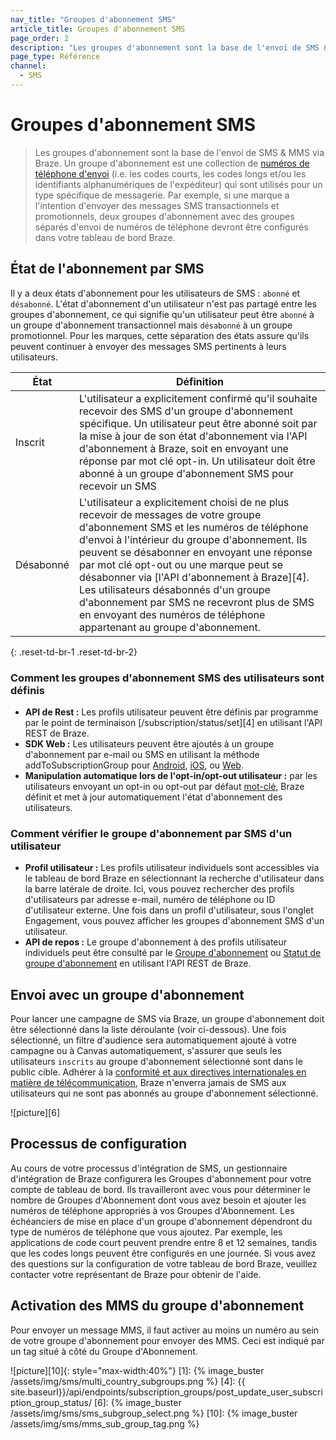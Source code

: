 ```yaml
---
nav_title: "Groupes d'abonnement SMS"
article_title: Groupes d'abonnement SMS
page_order: 2
description: "Les groupes d'abonnement sont la base de l'envoi de SMS & MMS via Braze. Un groupe d'abonnement est une collection de numéros de téléphone (c.-à-d. les codes courts, les codes longs et/ou les identifiants alphanumériques de l'expéditeur) qui sont utilisés pour un type spécifique de messagerie."
page_type: Référence
channel:
  - SMS
---
```


# Groupes d'abonnement SMS

> Les groupes d'abonnement sont la base de l'envoi de SMS & MMS via Braze. Un groupe d'abonnement est une collection de [numéros de téléphone d'envoi][2] (i.e. les codes courts, les codes longs et/ou les identifiants alphanumériques de l'expéditeur) qui sont utilisés pour un type spécifique de messagerie. Par exemple, si une marque a l'intention d'envoyer des messages SMS transactionnels et promotionnels, deux groupes d'abonnement avec des groupes séparés d'envoi de numéros de téléphone devront être configurés dans votre tableau de bord Braze.

## État de l'abonnement par SMS

Il y a deux états d'abonnement pour les utilisateurs de SMS : `abonné` et `désabonné`. L'état d'abonnement d'un utilisateur n'est pas partagé entre les groupes d'abonnement, ce qui signifie qu'un utilisateur peut être `abonné` à un groupe d'abonnement transactionnel mais `désabonné` à un groupe promotionnel. Pour les marques, cette séparation des états assure qu'ils peuvent continuer à envoyer des messages SMS pertinents à leurs utilisateurs.

| État      | Définition                                                                                                                                                                                                                                                                                                                                                                                                                                                                                     |
| --------- | ---------------------------------------------------------------------------------------------------------------------------------------------------------------------------------------------------------------------------------------------------------------------------------------------------------------------------------------------------------------------------------------------------------------------------------------------------------------------------------------------- |
| Inscrit   | L'utilisateur a explicitement confirmé qu'il souhaite recevoir des SMS d'un groupe d'abonnement spécifique. Un utilisateur peut être abonné soit par la mise à jour de son état d'abonnement via l'API d'abonnement à Braze, soit en envoyant une réponse par mot clé opt-in. Un utilisateur doit être abonné à un groupe d'abonnement SMS pour recevoir un SMS                                                                                                                                |
| Désabonné | L'utilisateur a explicitement choisi de ne plus recevoir de messages de votre groupe d'abonnement SMS et les numéros de téléphone d'envoi à l'intérieur du groupe d'abonnement. Ils peuvent se désabonner en envoyant une réponse par mot clé opt-out ou une marque peut se désabonner via \[l'API d'abonnement à Braze\]\[4\]. Les utilisateurs désabonnés d'un groupe d'abonnement par SMS ne recevront plus de SMS en envoyant des numéros de téléphone appartenant au groupe d'abonnement. |
{: .reset-td-br-1 .reset-td-br-2}

### Comment les groupes d'abonnement SMS des utilisateurs sont définis

- __API de Rest :__ Les profils utilisateur peuvent être définis par programme par le point de terminaison \[/subscription/status/set\]\[4\] en utilisant l'API REST de Braze.
- __SDK Web :__ Les utilisateurs peuvent être ajoutés à un groupe d'abonnement par e-mail ou SMS en utilisant la méthode addToSubscriptionGroup pour [Android][11], [iOS]({{site.baseurl}}/developer_guide/platform_integration_guides/ios/changelog/#433), ou [Web]({{site.baseurl}}/developer_guide/platform_integration_guides/web/changelog/#340).
- __Manipulation automatique lors de l'opt-in/opt-out utilisateur :__ par les utilisateurs envoyant un opt-in ou opt-out par défaut [mot-clé][7], Braze définit et met à jour automatiquement l'état d'abonnement des utilisateurs.

### Comment vérifier le groupe d'abonnement par SMS d'un utilisateur

- __Profil utilisateur :__ Les profils utilisateur individuels sont accessibles via le tableau de bord Braze en sélectionnant la recherche d'utilisateur dans la barre latérale de droite. Ici, vous pouvez rechercher des profils d'utilisateurs par adresse e-mail, numéro de téléphone ou ID d'utilisateur externe. Une fois dans un profil d'utilisateur, sous l'onglet Engagement, vous pouvez afficher les groupes d'abonnement SMS d'un utilisateur.
- __API de repos :__ Le groupe d'abonnement à des profils utilisateur individuels peut être consulté par le [Groupe d'abonnement][9] ou [Statut de groupe d'abonnement][8] en utilisant l'API REST de Braze.

## Envoi avec un groupe d'abonnement

Pour lancer une campagne de SMS via Braze, un groupe d'abonnement doit être sélectionné dans la liste déroulante (voir ci-dessous). Une fois sélectionné, un filtre d'audience sera automatiquement ajouté à votre campagne ou à Canvas automatiquement, s'assurer que seuls les utilisateurs `inscrits` au groupe d'abonnement sélectionné sont dans le public cible. Adhérer à la [conformité et aux directives internationales en matière de télécommunication][3], Braze n'enverra jamais de SMS aux utilisateurs qui ne sont pas abonnés au groupe d'abonnement sélectionné.

!\[picture\]\[6\]

## Processus de configuration

Au cours de votre processus d'intégration de SMS, un gestionnaire d'intégration de Braze configurera les Groupes d'abonnement pour votre compte de tableau de bord. Ils travailleront avec vous pour déterminer le nombre de Groupes d'Abonnement dont vous avez besoin et ajouter les numéros de téléphone appropriés à vos Groupes d'Abonnement. Les échéanciers de mise en place d'un groupe d'abonnement dépendront du type de numéros de téléphone que vous ajoutez. Par exemple, les applications de code court peuvent prendre entre 8 et 12 semaines, tandis que les codes longs peuvent être configurés en une journée. Si vous avez des questions sur la configuration de votre tableau de bord Braze, veuillez contacter votre représentant de Braze pour obtenir de l'aide.

## Activation des MMS du groupe d'abonnement

Pour envoyer un message MMS, il faut activer au moins un numéro au sein de votre groupe d'abonnement pour envoyer des MMS. Ceci est indiqué par un tag situé à côté du Groupe d'Abonnement.

!\[picture\]\[10\]{: style="max-width:40%"}
[1]: {% image_buster /assets/img/sms/multi_country_subgroups.png %} [4]: {{ site.baseurl}}/api/endpoints/subscription_groups/post_update_user_subscription_group_status/ [6]: {% image_buster /assets/img/sms/sms_subgroup_select.png %} [10]: {% image_buster /assets/img/sms/mms_sub_group_tag.png %}

[2]: {{site.baseurl}}/user_guide/message_building_by_channel/sms/phone_numbers/sending_phone_numbers/
[3]: {{site.baseurl}}/user_guide/message_building_by_channel/sms/sms_laws_and_regulations/
[7]: {{site.baseurl}}/user_guide/message_building_by_channel/sms/keywords/optin_optout/
[8]: {{site.baseurl}}/api/endpoints/subscription_groups/get_list_user_subscription_group_status/
[9]: {{site.baseurl}}/api/endpoints/subscription_groups/get_list_user_subscription_groups/
[11]: https://js.appboycdn.com/web-sdk/latest/doc/classes/appboy.user.html#addtosubscriptiongroup

